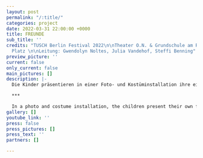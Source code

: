 ```yaml
---
layout: post
permalink: "/:title/"
categories: project
date: 2022-03-31 22:00:00 +0000
title: FREUNDE
sub_title: ''
credits: "TUSCH Berlin Festival 2022\n\nTheater O.N. & Grundschule am Rüdesheimer
  Platz \n\nLeitung: Gwendolyn Noltes, Julia Vandehof, Steffi Benning"
preview_picture: ''
current: false
only_current: false
main_pictures: []
description: |-
  Die Kinder präsentieren in einer Foto- und Kostüminstallation ihre eigenen Fantasiefiguren in Anlehnung an die in Mies van Houts „Freunde“ gezeichneten Wesen. Die Besucher*innen sind eingeladen, selbst ein Kostüm zu basteln. Anschließend können sie damit ihre ungewöhnlichen Formen der Fortbewegung auf einer Mini-Bühne zeigen.

  ***

  In a photo and costume installation, the children present their own fantasy figures based on the creatures drawn in Mies van Hout's "Friends". Visitors are invited to make their own costumes. Afterwards, they can use it to show their unusual forms of locomotion on a mini-stage.
gallery: []
youtube_link: ''
press: false
press_pictures: []
press_text: ''
partners: []

---
```

